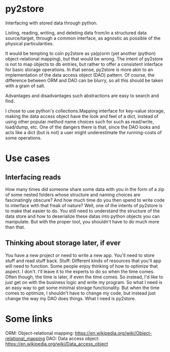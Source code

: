 # py2store
Interfacing with stored data through python.

Listing, reading, writing, and deleting data from/in a structured data source/target, 
through a common interface, as agnostic as possible of the physical particularities. 

It would be tempting to coin py2store as ya(p)orm (yet another (python) object-relational mapping), 
but that would be wrong. The intent of py2store is not to map objects to db entries, 
but rather to offer a consistent interface for basic storage operations. 
In that sense, py2store is more akin to an implementation of the data access object (DAO) pattern. 
Of course, the difference between ORM and DAO can be blurry, so all this should be taken with a grain of salt.

Advantages and disadvantages such abstractions are easy to search and find.

I chose to use python's collections.Mapping interface for key-value storage, making the data access 
object have the look and feel of a dict, instead of using other popular method name choices such for 
such as read/write, load/dump, etc. 
One of the dangers there is that, since the DAO looks and acts like a dict (but is not) a user might underestimate 
the running-costs of some operations.


# Use cases

## Interfacing reads

How many times did someone share some data with you in the form of a zip of some nested folders 
whose structure and naming choices are fascinatingly obscure? And how much time do you then spend to write code 
to interface with that freak of nature? Well, one of the intents of py2store is to make that easier to do. 
You still need to understand the structure of the data store and how to deserialize these datas into python 
objects you can manipulate. But with the proper tool, you shouldn't have to do much more than that.

## Thinking about storage later, if ever

You have a new project or need to write a new app. You'll need to store stuff and read stuff back. 
Stuff: Different kinds of resources that you'll app will need to function. Some people enjoy thinking 
of how to optimize that aspect. I don't. I'll leave it to the experts to do so when the time comes. 
Often though, the time is later, if even the time comes. So instead, I'd like to just get on with the business 
logic and write my program. So what I need is an easy way to get some minimal storage functionality. 
But when the time comes to optimize, I shouldn't have to change my code, but instead just change the way my 
DAO does things. What I need is py2store.

# Some links

ORM: Object-relational mapping: https://en.wikipedia.org/wiki/Object-relational_mapping
DAO: Data access object: https://en.wikipedia.org/wiki/Data_access_object
